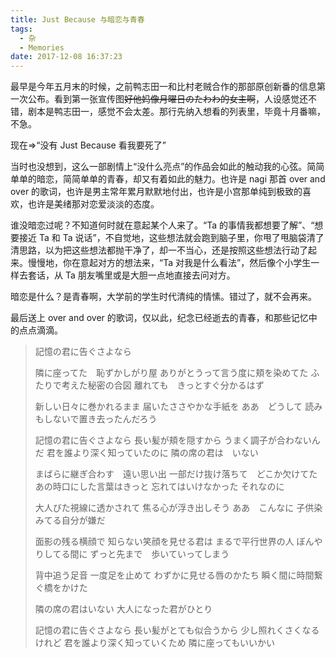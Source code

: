 ```yaml
---
title: Just Because 与暗恋与青春
tags:
  - 杂
  - Memories
date: 2017-12-08 16:37:23
---
```



最早是今年五月末的时候，之前鸭志田一和比村老贼合作的那部原创新番的信息第一次公布。看到第一张宣传图<del>好他妈像月曜日のたわわ的女主啊</del>，人设感觉还不错，剧本是鸭志田一，感觉不会太差。那行先纳入想看的列表里，毕竟十月番嘛，不急。

现在=>“没有 Just Because 看我要死了”

当时也没想到，这么一部剧情上“没什么亮点”的作品会如此的触动我的心弦。简简单单的暗恋，简简单单的青春，却又有着如此的魅力。也许是 nagi 那首 over and over 的歌词，也许是男主常年累月默默地付出，也许是小宫那单纯到极致的喜欢，也许是美绪那对恋爱淡淡的态度。

谁没暗恋过呢？不知道何时就在意起某个人来了。“Ta 的事情我都想要了解”、“想要接近 Ta 和 Ta 说话”，不自觉地，这些想法就会跑到脑子里，你甩了甩脑袋清了清思路，以为把这些想法都抛干净了，却一不当心，还是按照这些想法行动了起来。慢慢地，你在意起对方的想法来，“Ta 对我是什么看法”，然后像个小学生一样去套话，从 Ta 朋友嘴里或是大胆一点地直接去问对方。

暗恋是什么？是青春啊，大学前的学生时代清纯的情愫。错过了，就不会再来。

最后送上 over and over 的歌词，仅以此，纪念已经逝去的青春，和那些记忆中的点点滴滴。

> 記憶の君に告ぐさよなら
>
> 隣に座ってた　恥ずかしがり屋
> ありがとうって言う度に頬を染めてた
> ふたりで考えた秘密の合図
> 離れても　きっとすぐ分かるはず
>
> 新しい日々に巻かれるまま
> 届いたささやかな手紙を
> ああ　どうして
> 読みもしないで置き去ったんだろう
>
> 記憶の君に告ぐさよなら
> 長い髪が頬を隠すから
> うまく調子が合わないんだ
> 君を誰より深く知っていたのに
> 隣の席の君は　いない
>
> まばらに継ぎ合わす　遠い思い出
> 一部だけ抜け落ちて　どこか欠けてた
> あの時口にした言葉はきっと
> 忘れてはいけなかった
> それなのに
>
> 大人びた視線に透かされて
> 焦る心が浮き出しそう
> ああ　こんなに
> 子供染みてる自分が嫌だ
>
> 面影の残る横顔で
> 知らない笑顔を見せる君は
> まるで平行世界の人
> ぼんやりしてる間に
> ずっと先まで　歩いていってしまう
>
> 背中追う足音
> 一度足を止めて
> わずかに見せる唇のかたち
> 瞬く間に時間繋ぐ橋をかけた
>
> 隣の席の君はいない
> 大人になった君がひとり
>
> 記憶の君に告ぐさよなら
> 長い髪がとても似合うから
> 少し照れくさくなるけれど
> 君を誰より深く知っていくため
> 隣に座ってもいいかい
